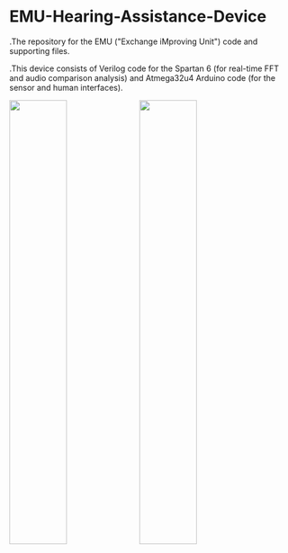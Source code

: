 # EMU-Hearing-Assistance-Device
.The repository for the EMU ("Exchange iMproving Unit") code and supporting files.

.This device consists of Verilog code for the Spartan 6 (for real-time FFT and audio comparison analysis) and Atmega32u4 Arduino code (for the sensor and human interfaces).


<img src="https://cloud.githubusercontent.com/assets/14482475/10266529/f4caccc6-6a1f-11e5-9ac3-a877a2cc9193.png" width="45%"></img>
<img src="https://cloud.githubusercontent.com/assets/14482475/10266633/42094a02-6a21-11e5-9aec-42fd47200ce2.png" width="45%"></img> 
